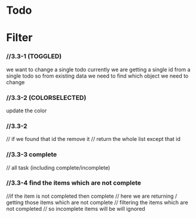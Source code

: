 # Todo 

# Filter

### //3.3-1 (TOGGLED)
we want to change a single todo
currently we are getting a single id from a single todo
so from existing data we need to find which object we need to change


### //3.3-2 (COLORSELECTED)
update the color


### //3.3-2 
// if we found that id the remove it
// return the whole list except that id

### //3.3-3 complete 
// all task (including complete/incomplete)

### //3.3-4 find the items which are not complete
//if the item is not completed then complete
// here we are returning / getting those items which are not complete
// filtering the items which are not completed
// so incomplete items will be will ignored